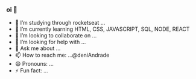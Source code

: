 ### oi 👋



- 🔭 I’m studying through rocketseat ...
- 🌱 I’m currently learning HTML, CSS, JAVASCRIPT, SQL, NODE,  REACT
- 👯 I’m looking to collaborate on ...
- 🤔 I’m looking for help with ...
- 💬 Ask me about ...
- 📫 How to reach me: ...@deniAndrade
- 😄 Pronouns: ...
- ⚡ Fun fact: ...

